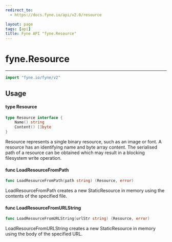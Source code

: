 ```yaml
---
redirect_to:
  - https://docs.fyne.io/api/v2.0/resource

layout: page
tags: [api]
title: Fyne API "fyne.Resource"
---
```



# fyne.Resource
---
```go
import "fyne.io/fyne/v2"
```

## Usage

#### type Resource

```go
type Resource interface {
	Name() string
	Content() []byte
}
```

Resource represents a single binary resource, such as an image or font. A resource has an identifying name and byte array content. The serialised path of a resource can be obtained which may result in a blocking filesystem write operation.

#### func  LoadResourceFromPath

```go
func LoadResourceFromPath(path string) (Resource, error)
```
LoadResourceFromPath creates a new StaticResource in memory using the contents of the specified file.

#### func  LoadResourceFromURLString

```go
func LoadResourceFromURLString(urlStr string) (Resource, error)
```
LoadResourceFromURLString creates a new StaticResource in memory using the body of the specified URL.
